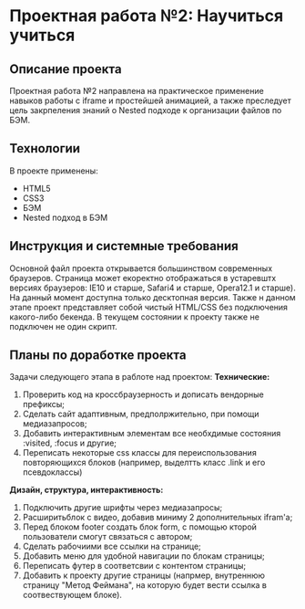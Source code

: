 # Проектная работа №2: Научиться учиться #

## Описание проекта ##
Проектная работа №2 направлена на практическое применение навыков работы с iframe и простейшей анимацией, а также преследует цель закрпеления знаний о Nested подходе к организации файлов по БЭМ.

## Технологии ##
В проекте применены:
* HTML5
* CSS3
* БЭМ
* Nested подход в БЭМ

## Инструкция и системные требования ##
Основной файл проекта открывается большинством современных браузеров. Страница может екоректно отображаться в устаревштх версиях браузеров: IE10 и старше, Safari4 и старше, Opera12.1 и старше).
На данный момент доступна только десктопная версия. Также н данном этапе проект представляет собой чистый HTML/CSS без подключения какого-либо бекенда. В текущем состоянии к проекту также не подключен не один скрипт.

## Планы по доработке проекта ##
Задачи следующего этапа в раблоте над проектом:
__Технические:__
1. Проверить код нa кроссбраузерность и дописать вендорные префиксы;
2. Сделать сайт адаптивным, предполржительно, при помощи медиазапросов;
3. Добавить интерактивным элементам все необхдимые состояния :visited, :focus и другие;
4. Переписать некоторые  css классы для переиспользования повторяющихся блоков (например, выделтть класс .link и его псевдоклассы)

__Дизайн, структура, интерактивность:__
1. Подключить другие шрифты через медиазапросы;
2. Расширитьблок с видео, добавив миниму 2 дополнительных ifram'a;
3. Перед блоком footer создать блок form, с помощью кторой пользователи смогут связаться с автором;
4. Сделать рабочиими все ссылки на странице;
5. Добавить меню для удобной навигации по блокам страницы;
6. Переписать футер в соответсвии с контентом страницы;
7. Добавить к проекту другие страницы (напрмер, внутреннюю страницу "Метод Феймана", на которую будет вести ссылка в соотвествующем блоке).

